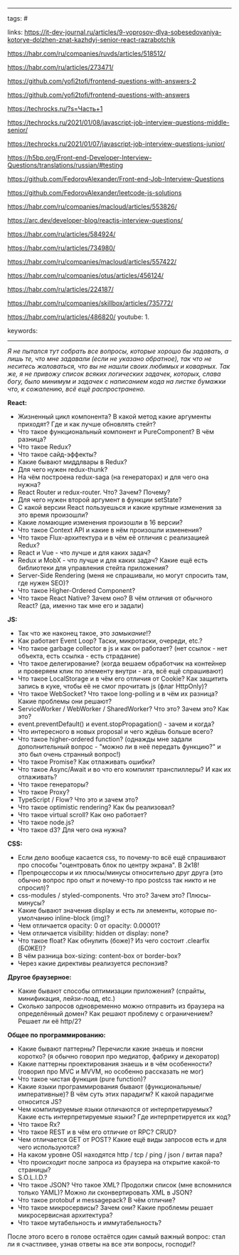 ____

tags: #

links: 
https://it-dev-journal.ru/articles/9-voprosov-dlya-sobesedovaniya-kotorye-dolzhen-znat-kazhdyj-senior-react-razrabotchik

https://habr.com/ru/companies/ruvds/articles/518512/

https://habr.com/ru/articles/273471/

https://github.com/yofi2tofi/frontend-questions-with-answers-2

https://github.com/yofi2tofi/frontend-questions-with-answers

https://techrocks.ru/?s=Часть+1


https://techrocks.ru/2021/01/08/javascript-job-interview-questions-middle-senior/


https://techrocks.ru/2021/01/07/javascript-job-interview-questions-junior/

https://h5bp.org/Front-end-Developer-Interview-Questions/translations/russian/#testing


https://github.com/FedorovAlexander/Front-end-Job-Interview-Questions

https://github.com/FedorovAlexander/leetcode-js-solutions

https://habr.com/ru/companies/macloud/articles/553826/

https://arc.dev/developer-blog/reactjs-interview-questions/

https://habr.com/ru/articles/584924/

https://habr.com/ru/articles/734980/

https://habr.com/ru/companies/macloud/articles/557422/

https://habr.com/ru/companies/otus/articles/456124/

https://habr.com/ru/articles/224187/

https://habr.com/ru/companies/skillbox/articles/735772/

https://habr.com/ru/articles/486820/
youtube: 
1. 

keywords:

_____

_Я не пытался тут собрать все вопросы, которые хорошо бы задавать, а лишь те, что мне задавали (если не указано обратное), так что не неситесь жаловаться, что вы не нашли своих любимых и коварных. Так же, я не привожу список всяких логических задачек, которых, слава богу, было минимум и задачек с написанием кода на листке бумажки что, к сожалению, всё ещё распространено._

**React:**

- Жизненный цикл компонента? В какой метод какие аргументы приходят? Где и как лучше обновлять стейт?
- Что такое функциональный компонент и PureComponent? В чём разница?
- Что такое Redux?
- Что такое сайд-эффекты?
- Какие бывают миддлвары в Redux?
- Для чего нужен redux-thunk?
- На чём построена redux-saga (на генераторах) и для чего она нужна?
- React Router и redux-router. Что? Зачем? Почему?
- Для чего нужен второй аргумент в функции setState?
- С какой версии React пользуешься и какие крупные изменения за это время произошли?
- Какие ломающие изменения произошли в 16 версии?
- Что такое Context API и какие в нём произошли изменения?
- Что такое Flux-архитектура и в чём её отличия с реализацией Redux?
- React и Vue - что лучше и для каких задач?
- Redux и MobX - что лучше и для каких задач? Какие ещё есть библиотеки для управления стейта приложения?
- Server-Side Rendering (меня не спрашивали, но могут спросить там, где нужен SEO)?
- Что такое Higher-Ordered Component?
- Что такое React Native? Зачем оно? В чём отличия от обычного React? (да, именно так мне его и задали)

**JS:**

- Так что же наконец такое, это _замыкание_!?
- Как работает Event Loop? Таски, микротаски, очереди, etc.?
- Что такое garbage collector в js и как он работает? (нет ссылок - нет объекта, есть ссылка - есть страдание)
- Что такое делегирование? (когда вешаем обработчик на контейнер и проверяем клик по элементу внутри - ага, всё ещё спрашивают)
- Что такое LocalStorage и в чём его отличия от Cookie? Как защитить запись в куке, чтобы её не смог прочитать js (флаг HttpOnly)?
- Что такое WebSocket? Что такое long-polling и в чём их разница? Какие проблемы они решают?
- ServiceWorker / WebWorker / SharedWorker? Что это? Зачем это? Как это?
- event.preventDefault() и event.stopPropagation() - зачем и когда?
- Что интересного в новых proposal и чего ждёшь больше всего?
- Что такое higher-ordered function? (однажды мне задали дополнительный вопрос - "можно ли в неё передать функцию?" и это был очень странный вопрос!)
- Что такое Promise? Как отлаживать ошибки?
- Что такое Async/Await и во что его компилят транспиллеры? И как их отлаживать?
- Что такое генераторы?
- Что такое Proxy?
- TypeScript / Flow? Что это и зачем это?
- Что такое optimistic rendering? Как бы реализовал?
- Что такое virtual scroll? Как оно работает?
- Что такое node.js?
- Что такое d3? Для чего она нужна?

**CSS:**

- Если дело вообще касается css, то почему-то всё ещё спрашивают про способы "оцентровать блок по центру экрана". В 2к18!
- Препроцессоры и их плюсы/минусы относительно друг друга (это обычно вопрос про опыт и почему-то про postcss так никто и не спросил)?
- css-modules / styled-components. Что это? Зачем это? Плюсы-минусы?
- Какие бывают значения display и есть ли элементы, которые по-умолчанию inline-block (img)?
- Чем отличается opacity: 0 от opacity: 0.00001?
- Чем отличается visibility: hidden от display: none?
- Что такое float? Как обнулить (боже)? Из чего состоит .clearfix (БОЖЕ!)?
- В чём разница box-sizing: content-box от border-box?
- Через какие директивы реализуется респонзив?

**Другое браузерное:**

- Какие бывают способы оптимизации приложения? (спрайты, минификация, лейзи-лоад, etc.)
- Сколько запросов одновременно можно отправить из браузера на определённый домен? Как решают проблему с ограничением? Решает ли её http/2?

**Общее по программированию:**

- Какие бывают паттерны? Перечисли какие знаешь и поясни коротко? (я обычно говорил про медиатор, фабрику и декоратор)
- Какие паттерны проектирования знаешь и в чём особенности? (говорил про MVC и MVVM, но особенно рассказать не мог)
- Что такое чистая функция (pure function)?
- Какие языки программирования бывают (функциональные/императивные)? В чём суть этих парадигм? К какой парадигме относится JS?
- Чем компилируемые языки отличаются от интерпретируемых? Какие есть интерпретируемые языки? Где интерпретируется их код?
- Что такое Rx?
- Что такое REST и в чём его отличие от RPC? CRUD?
- Чем отличается GET от POST? Какие ещё виды запросов есть и для чего используются?
- На каком уровне OSI находятся http / tcp / ping / json / витая пара?
- Что происходит после запроса из браузера на открытие какой-то страницы?
- S.O.L.I.D.?
- Что такое JSON? Что такое XML? Продолжи список (мне вспомнился только YAML)? Можно ли сконвертировать XML в JSON?
- Что такое protobuf и messagepack? В чём отличие?
- Что такое микросервисы? Зачем они? Какие проблемы решает микросервисная архитектура?
- Что такое мутабельность и иммутабельность?

После этого всего в голове остаётся один самый важный вопрос: стал ли я счастливее, узнав ответы на все эти вопросы, господи!?